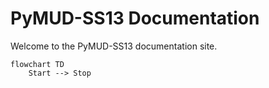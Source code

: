 # PyMUD-SS13 Documentation

Welcome to the PyMUD-SS13 documentation site.

```mermaid
flowchart TD
    Start --> Stop
```
